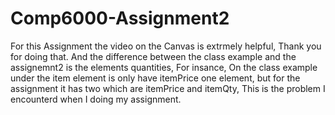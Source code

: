 # Comp6000-Assignment2

For this Assignment the video on the Canvas is extrmely helpful, Thank you for doing that.
And the difference between the class example and the assignemnt2 is the elements quantities, For insance, On the class example under the item element is only have itemPrice one element, but for the assignment it has two which are itemPrice and itemQty, This is the problem I encounterd when I doing my assignment.
